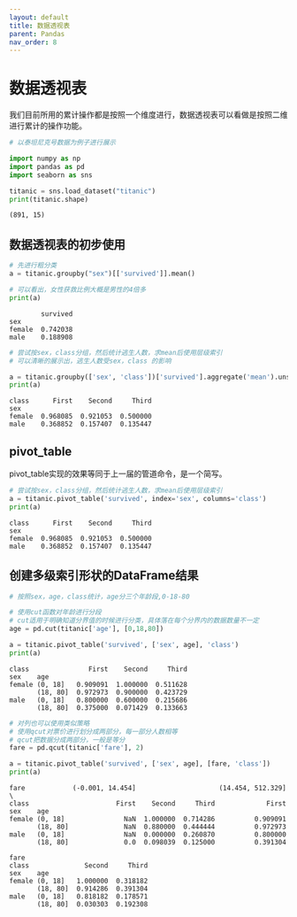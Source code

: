 ```yaml
---
layout: default
title: 数据透视表
parent: Pandas
nav_order: 8
---
```


# 数据透视表

我们目前所用的累计操作都是按照一个维度进行，数据透视表可以看做是按照二维进行累计的操作功能。


```python
# 以泰坦尼克号数据为例子进行展示

import numpy as np
import pandas as pd
import seaborn as sns

titanic = sns.load_dataset("titanic")
print(titanic.shape)
```

    (891, 15)


## 数据透视表的初步使用


```python
# 先进行粗分类
a = titanic.groupby("sex")[['survived']].mean()

# 可以看出，女性获救比例大概是男性的4倍多
print(a)
```

            survived
    sex             
    female  0.742038
    male    0.188908



```python
# 尝试按sex，class分组，然后统计逃生人数，求mean后使用层级索引
# 可以清晰的展示出，逃生人数受sex，class 的影响

a = titanic.groupby(['sex', 'class'])['survived'].aggregate('mean').unstack()
print(a)
```

    class      First    Second     Third
    sex                                 
    female  0.968085  0.921053  0.500000
    male    0.368852  0.157407  0.135447


## pivot_table

pivot_table实现的效果等同于上一届的管道命令，是一个简写。


```python
# 尝试按sex，class分组，然后统计逃生人数，求mean后使用层级索引
a = titanic.pivot_table('survived', index='sex', columns='class')
print(a)
```

    class      First    Second     Third
    sex                                 
    female  0.968085  0.921053  0.500000
    male    0.368852  0.157407  0.135447


## 创建多级索引形状的DataFrame结果



```python
# 按照sex，age，class统计，age分三个年龄段,0-18-80

# 使用cut函数对年龄进行分段
# cut适用于明确知道分界值的时候进行分类，具体落在每个分界内的数据数量不一定
age = pd.cut(titanic['age'], [0,18,80])

a = titanic.pivot_table('survived', ['sex', age], 'class')
print(a)
```

    class               First    Second     Third
    sex    age                                   
    female (0, 18]   0.909091  1.000000  0.511628
           (18, 80]  0.972973  0.900000  0.423729
    male   (0, 18]   0.800000  0.600000  0.215686
           (18, 80]  0.375000  0.071429  0.133663



```python
# 对列也可以使用类似策略
# 使用qcut对票价进行划分成两部分，每一部分人数相等
# qcut把数据分成两部分，一般是等分
fare = pd.qcut(titanic['fare'], 2)

a = titanic.pivot_table('survived', ['sex', age], [fare, 'class'])
print(a)
```

    fare            (-0.001, 14.454]                     (14.454, 512.329]  \
    class                      First    Second     Third             First   
    sex    age                                                               
    female (0, 18]               NaN  1.000000  0.714286          0.909091   
           (18, 80]              NaN  0.880000  0.444444          0.972973   
    male   (0, 18]               NaN  0.000000  0.260870          0.800000   
           (18, 80]              0.0  0.098039  0.125000          0.391304   
    
    fare                                 
    class              Second     Third  
    sex    age                           
    female (0, 18]   1.000000  0.318182  
           (18, 80]  0.914286  0.391304  
    male   (0, 18]   0.818182  0.178571  
           (18, 80]  0.030303  0.192308  

